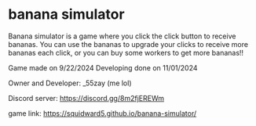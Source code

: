 # banana simulator

Banana simulator is a game where you click the click button to receive bananas. You can use the bananas to upgrade your clicks to receive more bananas each click, or you can buy some workers to get more bananas!!

Game made on 9/22/2024
Developing done on 11/01/2024

Owner and Developer: _55zay (me lol)

Discord server: https://discord.gg/8m2fjEREWm

game link: https://squidward5.github.io/banana-simulator/

